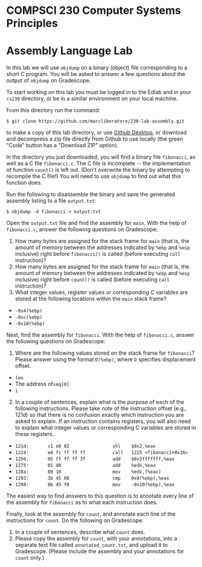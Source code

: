 # COMPSCI 230 Computer Systems Principles
# Assembly Language Lab

In this lab we will use `objdump` on a binary (object) file corresponding to a short C program. You will be asked to answer a few questions about the output of `objdump` on Gradescope.

To start working on this lab you must be logged in to the Edlab and in your `cs230` directory, or be in a similar environment on your local machine. 

From this directory run the command:

```
$ git clone https://github.com/marcliberatore/230-lab-assembly.git
```

to make a copy of this lab directory, or use [Github Desktop](https://desktop.github.com), or download and decompress a zip file directly from Github to use locally (the green "Code" button has a "Download ZIP" option). 


In the directory you just downloaded, you will find a binary file `fibonacci`, as well as a C file `fibonacci.c`. The C file is incomplete -- the implementation of function `count()` is left out. (Don't overwrite the binary by attempting to recompile the C file!) You will need to use `objdump` to find out what this function does.

Run the following to disassemble the binary and save the generated assembly listing
to a file `output.txt`:

```
$ objdump -d fibonacci > output.txt
```

Open the `output.txt` file and find the assembly for `main`. With the help of
`fibonacci.c`, answer the following questions on Gradescope:

1. How many bytes are assigned for the stack frame for `main` (that is, the amount of memory between the addresses indicated by `%ebp` and `%esp` inclusive) right before `fibonacci()` is called (before executing `call` instruction)?
2. How many bytes are assigned for the stack frame for `main` (that is, the amount of memory between the addresses indicated by `%ebp` and `%esp` inclusive) right before `count()` is called (before executing `call` instruction)?
3. What integer values, register values or corresponding C variables are stored at the following locations within the `main` stack frame?
  * `-0x4(%ebp)`
  * `-0xc(%ebp)`
  * `-0x10(%ebp)`

Next, find the assembly for `fibonacci`. With the help of `fibonacci.c`, answer
the following questions on Gradescope:

1. Where are the following values stored on the stack frame for `fibonacci`? Please answer using the format `D(%ebp)`, where `D` specifies displacement offset.
  * `len`
  * The address of`seq[0]`
  * `i`
2. In a couple of sentences, explain what is the purpose of each of the following instructions. Please take note of the instruction offset (e.g., 121d) so that there is no confusion exactly which instruction you are asked to explain. If an instruction contains registers, you will also need to explain what integer values or corresponding C variables are stored in these registers.
  * `121d:       c1 e0 02                shl    $0x2,%eax`
  * `1224:       e8 fc ff ff ff          call   1225 <fibonacci+0x16>`
  * `1250:       05 ff ff ff 3f          add    $0x3fffffff,%eax`
  * `1275:       01 d0                   add    %edx,%eax`
  * `128a:       89 10                   mov    %edx,(%eax)`
  * `1293:       3b 45 08                cmp    0x8(%ebp),%eax`
  * `1298:       8b 45 f0                mov    -0x10(%ebp),%eax`

The easiest way to find answers to this question is to annotate every line of the
assembly for `fibonacci` as to what each instruction does.

Finally, look at the assembly for `count`, and annotate each line of the
instructions for `count`. Do the following on Gradescope:
1. In a couple of sentences, describe what `count` does.
2. Please copy the assembly for `count`, with your annotations, into a separate text file called `annotated_count.txt`, and upload it to Gradescope. (Please include the assembly and your annotations for `count` only.)
